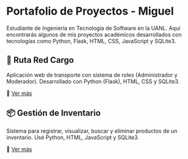 # Portafolio de Proyectos - Miguel

Estudiante de Ingeniería en Tecnología de Software en la UANL. Aquí encontrarás algunos de mis proyectos académicos desarrollados con tecnologías como Python, Flask, HTML, CSS, JavaScript y SQLite3.

## 🚚 Ruta Red Cargo
Aplicación web de transporte con sistema de roles (Administrador y Moderador). Desarrollado con Python (Flask), HTML, CSS y SQLite3.

🔗 [Ver más](./mi_proyecto/README.md)

## 📦 Gestión de Inventario
Sistema para registrar, visualizar, buscar y eliminar productos de un inventario. Usé Python, HTML, JavaScript y SQLite3. 

🔗 [Ver más](./Gestion/README.md)
